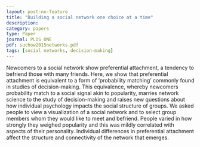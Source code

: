 ```yaml
---
layout: post-no-feature
title: "Building a social network one choice at a time"
description:
category: papers
type: Paper
journal: PLOS ONE
pdf: suchow2015networks.pdf
tags: [social networks, decision-making]
---
```


Newcomers to a social network show preferential attachment, a tendency to befriend those with many friends. Here, we show that preferential attachment is equivalent to a form of ‘probability matching’ commonly found in studies of decision-making. This equivalence, whereby newcomers probability match to a social signal akin to popularity, marries network science to the study of decision-making and raises new questions about how individual psychology
impacts the social structure of groups. We asked people to view a visualization of a social network and to select group members whom they would like to meet and befriend. People varied in how strongly they weighed popularity and this was mildly correlated with aspects of their personality. Individual differences in preferential attachment affect the structure and connectivity of the network that emerges.
